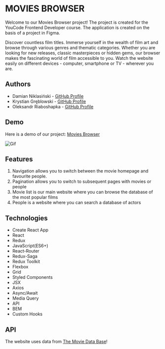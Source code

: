 # MOVIES BROWSER

Welcome to our Movies Browser project! The project is created for the YouCode Frontend Developer course. The application is created on the basis of a project in Figma.

Discover countless film titles. Immerse yourself in the wealth of film art and browse through various genres and thematic categories. Whether you are looking for new releases, classic masterpieces or hidden gems, our browser makes the fascinating world of film accessible to you. Watch the website easily on different devices - computer, smartphone or TV - wherever you are.

## Authors

- Damian Niklasiński - [GitHub Profile](https://github.com/Damian-Niklasinski)
- Krystian Gręblowski - [GitHub Profile](https://github.com/KrystianGreblowski)
- Oleksandr Riaboshapka - [GitHub Profile](https://github.com/Alekzann)

## Demo

Here is a demo of our project:
[Movies Browser](https://krystiangreblowski.github.io/movies-browser/#/movies/main)

![Gif](https://media3.giphy.com/media/v1.Y2lkPTc5MGI3NjExMzM0ajU3aHYwMjlnZHd3bjBmc2k3ZjF0enZlbWdqNGVxeWtscWJkbiZlcD12MV9pbnRlcm5hbF9naWZfYnlfaWQmY3Q9Zw/0JvIuXLGuIc0uxb7sc/giphy.gif)

## Features

1. Navigation allows you to switch between the movie homepage and favourite people.
2. Pagination allows you to switch to subsequent pages with movies or people
3. Movie list is our main website where you can browse the database of the most popular films
4. People is a website where you can search a database of actors

## Technologies

- Create React App
- React
- Redux
- JavaScript(ES6+)
- React-Router
- Redux-Saga
- Redux Toolkit
- Flexbox
- Grid
- Styled Components
- JSX
- Axios
- Async/Await
- Media Query
- API
- BEM
- Custom Hooks

## API

The website uses data from [The Movie Data Base](https://developer.themoviedb.org/)!

